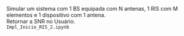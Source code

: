 Simular um sistema com 1 BS equipada com N antenas, 1 RIS com M elementos e 1 dispositivo com 1 antena.  
Retornar a SNR no Usuário.  
`Impl_Inicio_RIS_2.ipynb`
